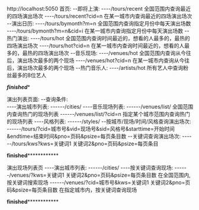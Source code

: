 http://localhost:5050
首页: 
--即将上演: 
----/tours/recent 全国范围内查询最近的四场演出场次
----/tours/recent?cid=n 在某一城市内查询最近的四场演出场次
--演出日历:
----/tours/bymonth?m=n 全国范围内查询指定月份中每天演出场数
----/tours/bymonth?m=n&cid=i 在某一城市内查询指定月份中每天演出场数
--热门演出:
----/tours/hot 全国范围内查询时间最近的，想看的人最多的，最热的四场演出场次
----/tours/hot?cid=n 在某一城市内查询时间最近的，想看的人最多的，最热的四场演出场次
--音乐现场:
----/venues/hot 全国范围内查询从今往后，演出场次最多的两个现场
----/venues/hot?cid=n 在某一城市内查询从今往后，演出场次最多的两个现场
--热门音乐人:
----/artists/hot 所有艺人中查询粉丝最多的8位艺人

*********************finished**********************

演出列表页面:
--查询条件:  
----演出城市列表:
------/cities/
----音乐现场列表:
------/venues/list/  全国范围内查询热门的现场列表
------/venues/list/?cid=n  指定某个城市范围内查询热门的现场列表
----风格列表:
------/styles/
--按城市/现场/时间/风格查询演出场次:
------/tours/?cid=城市号&vid=现场号&sid=风格号&starttime=开始时间&endtime=结束时间&pno=页码&psize=每页条目数
--关键词查询演出场次:
------/tours/kws?kws=关键词1 关键词2&pno=页码&psize=每页条目

****************************finished****************************************

演出现场列表页
----演出城市列表:
------/cities/
----按关键词查询现场:
------/venues/?kws=关键词1 关键词2&pno=页码&psize=每页条目数  在全国范围内,按关键词搜索现场
------/venues/?cid=城市号&kws=关键词1 关键词2&pno=页码&psize=每页条目数 在指定城市内，按关键词查询现场

****************************finished****************************************